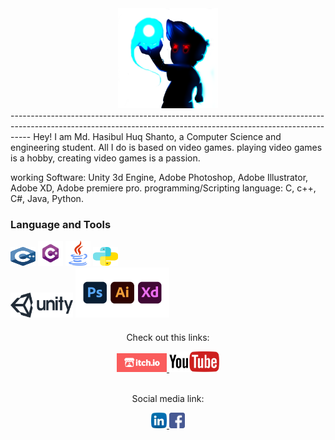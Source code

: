 
<div align="center" width="50">
    <img src="https://github.com/Haquei/Haquei/blob/main/img/Gaming-Download-PNG-Image.png" width="160" />
</div>
-----------------------------------------------------------------------------------------------------------------------------------------------------------------
 Hey! I am Md. Hasibul Huq Shanto, a Computer Science and engineering student. All I do is based on video games. playing video games is a hobby, creating video games is a passion. 

<p>working Software: Unity 3d Engine, Adobe Photoshop, Adobe Illustrator, Adobe XD, Adobe premiere pro. programming/Scripting language: C, c++, C#, Java, Python.</p>


### Language and Tools
  

<img alt="C/C++"  width="40px" height="30px" src="https://github.com/Haquei/Haquei/blob/main/img/cplus.svg" /> <img  alt="C#"   width="40px" height="40px" src="https://github.com/Haquei/Haquei/blob/main/img/download.png" />  <img  alt="Java"  width="40px" height="40px" src="https://github.com/Haquei/Haquei/blob/main/img/java.svg" />  <img  alt="Python"  width="40px" height="30px" src="https://github.com/Haquei/Haquei/blob/main/img/python.svg" />   
<img  alt="unity"  width="100px" height="40px" src="https://github.com/Haquei/Haquei/blob/main/img/Official_unity_logo.png" />  <img  alt="adobe"  width="150px" height="80px" src="https://github.com/Haquei/Haquei/blob/main/img/creativecloud-update-202006-01.png" />


####


<div align="center">
    <p>Check out this links:</p>
  <a href="https://haquei-x.itch.io/" target="_blank">
    <img src="https://github.com/Haquei/Haquei/blob/main/img/itch.io.png" alt="itch.io" width="80">
  </a>   <a href="https://www.youtube.com/channel/UC7k-AaQDqVfToU-ynyxEaMw" target="_blank">
    <img src="https://github.com/Haquei/Haquei/blob/main/img/youtube.png" alt="youtube" width="80">
  </a>
  
</div>
<br>

<div align="center">
  <p>Social media link:</p>
  <a href="https://www.linkedin.com/in/md-hasibul-huq-shanto-55b83115a/" target="_blank">
    <img src="https://github.com/Haquei/Haquei/blob/main/img/linkedin.svg" alt="LinkedIn" width="25">
  </a>   <a href="https://www.facebook.com/shantohasib007" target="_blank">
    <img src="https://github.com/Haquei/Haquei/blob/main/img/facebook.svg" alt="Facebook" width="25">
  </a>
  
</div>

